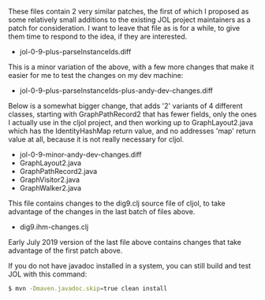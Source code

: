 These files contain 2 very similar patches, the first of which I
proposed as some relatively small additions to the existing JOL
project maintainers as a patch for consideration.  I want to leave
that file as is for a while, to give them time to respond to the idea,
if they are interested.

* jol-0-9-plus-parseInstanceIds.diff

This is a minor variation of the above, with a few more changes that
make it easier for me to test the changes on my dev machine:

* jol-0-9-plus-parseInstanceIds-plus-andy-dev-changes.diff

Below is a somewhat bigger change, that adds '2' variants of 4
different classes, starting with GraphPathRecord2 that has fewer
fields, only the ones I actually use in the cljol project, and then
working up to GraphLayout2.java which has the IdentityHashMap return
value, and no addresses 'map' return value at all, because it is not
really necessary for cljol.

* jol-0-9-minor-andy-dev-changes.diff
* GraphLayout2.java
* GraphPathRecord2.java
* GraphVisitor2.java
* GraphWalker2.java

This file contains changes to the dig9.clj source file of cljol, to
take advantage of the changes in the last batch of files above.

* dig9.ihm-changes.clj

Early July 2019 version of the last file above contains changes that
take advantage of the first patch above.


If you do not have javadoc installed in a system, you can still build
and test JOL with this command:

```bash
$ mvn -Dmaven.javadoc.skip=true clean install
```
